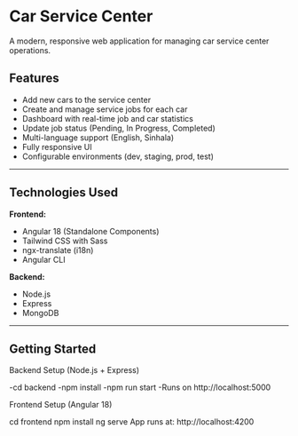 # Car Service Center

A modern, responsive web application for managing car service center operations.


## Features

- Add new cars to the service center
- Create and manage service jobs for each car
- Dashboard with real-time job and car statistics
- Update job status (Pending, In Progress, Completed)
- Multi-language support (English, Sinhala)
- Fully responsive UI
- Configurable environments (dev, staging, prod, test)

---

## Technologies Used

**Frontend:**
- Angular 18 (Standalone Components)
- Tailwind CSS with Sass
- ngx-translate (i18n)
- Angular CLI

**Backend:**
- Node.js
- Express
- MongoDB 

---

## Getting Started

Backend Setup (Node.js + Express)

-cd backend
-npm install
-npm run start
-Runs on http://localhost:5000


Frontend Setup (Angular 18)

cd frontend
npm install
ng serve
App runs at: http://localhost:4200


